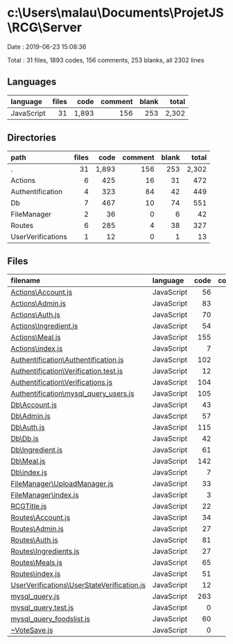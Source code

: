# c:\Users\malau\Documents\ProjetJS\RCG\Server

Date : 2019-06-23 15:08:36

Total : 31 files,  1893 codes, 156 comments, 253 blanks, all 2302 lines

## Languages
| language | files | code | comment | blank | total |
| :--- | ---: | ---: | ---: | ---: | ---: |
| JavaScript | 31 | 1,893 | 156 | 253 | 2,302 |

## Directories
| path | files | code | comment | blank | total |
| :--- | ---: | ---: | ---: | ---: | ---: |
| . | 31 | 1,893 | 156 | 253 | 2,302 |
| Actions | 6 | 425 | 16 | 31 | 472 |
| Authentification | 4 | 323 | 84 | 42 | 449 |
| Db | 7 | 467 | 10 | 74 | 551 |
| FileManager | 2 | 36 | 0 | 6 | 42 |
| Routes | 6 | 285 | 4 | 38 | 327 |
| UserVerifications | 1 | 12 | 0 | 1 | 13 |

## Files
| filename | language | code | comment | blank | total |
| :--- | :--- | ---: | ---: | ---: | ---: |
| [Actions\Account.js](file:///c%3A/Users/malau/Documents/ProjetJS/RCG/Server/Actions/Account.js) | JavaScript | 56 | 0 | 5 | 61 |
| [Actions\Admin.js](file:///c%3A/Users/malau/Documents/ProjetJS/RCG/Server/Actions/Admin.js) | JavaScript | 83 | 0 | 4 | 87 |
| [Actions\Auth.js](file:///c%3A/Users/malau/Documents/ProjetJS/RCG/Server/Actions/Auth.js) | JavaScript | 70 | 7 | 6 | 83 |
| [Actions\Ingredient.js](file:///c%3A/Users/malau/Documents/ProjetJS/RCG/Server/Actions/Ingredient.js) | JavaScript | 54 | 0 | 4 | 58 |
| [Actions\Meal.js](file:///c%3A/Users/malau/Documents/ProjetJS/RCG/Server/Actions/Meal.js) | JavaScript | 155 | 8 | 10 | 173 |
| [Actions\index.js](file:///c%3A/Users/malau/Documents/ProjetJS/RCG/Server/Actions/index.js) | JavaScript | 7 | 1 | 2 | 10 |
| [Authentification\Authentification.js](file:///c%3A/Users/malau/Documents/ProjetJS/RCG/Server/Authentification/Authentification.js) | JavaScript | 102 | 19 | 14 | 135 |
| [Authentification\Verification.test.js](file:///c%3A/Users/malau/Documents/ProjetJS/RCG/Server/Authentification/Verification.test.js) | JavaScript | 12 | 39 | 3 | 54 |
| [Authentification\Verifications.js](file:///c%3A/Users/malau/Documents/ProjetJS/RCG/Server/Authentification/Verifications.js) | JavaScript | 104 | 12 | 9 | 125 |
| [Authentification\mysql_query_users.js](file:///c%3A/Users/malau/Documents/ProjetJS/RCG/Server/Authentification/mysql_query_users.js) | JavaScript | 105 | 14 | 16 | 135 |
| [Db\Account.js](file:///c%3A/Users/malau/Documents/ProjetJS/RCG/Server/Db/Account.js) | JavaScript | 43 | 0 | 4 | 47 |
| [Db\Admin.js](file:///c%3A/Users/malau/Documents/ProjetJS/RCG/Server/Db/Admin.js) | JavaScript | 57 | 0 | 9 | 66 |
| [Db\Auth.js](file:///c%3A/Users/malau/Documents/ProjetJS/RCG/Server/Db/Auth.js) | JavaScript | 115 | 8 | 15 | 138 |
| [Db\Db.js](file:///c%3A/Users/malau/Documents/ProjetJS/RCG/Server/Db/Db.js) | JavaScript | 42 | 0 | 8 | 50 |
| [Db\Ingredient.js](file:///c%3A/Users/malau/Documents/ProjetJS/RCG/Server/Db/Ingredient.js) | JavaScript | 61 | 0 | 11 | 72 |
| [Db\Meal.js](file:///c%3A/Users/malau/Documents/ProjetJS/RCG/Server/Db/Meal.js) | JavaScript | 142 | 2 | 26 | 170 |
| [Db\index.js](file:///c%3A/Users/malau/Documents/ProjetJS/RCG/Server/Db/index.js) | JavaScript | 7 | 0 | 1 | 8 |
| [FileManager\UploadManager.js](file:///c%3A/Users/malau/Documents/ProjetJS/RCG/Server/FileManager/UploadManager.js) | JavaScript | 33 | 0 | 5 | 38 |
| [FileManager\index.js](file:///c%3A/Users/malau/Documents/ProjetJS/RCG/Server/FileManager/index.js) | JavaScript | 3 | 0 | 1 | 4 |
| [RCGTitle.js](file:///c%3A/Users/malau/Documents/ProjetJS/RCG/Server/RCGTitle.js) | JavaScript | 22 | 0 | 1 | 23 |
| [Routes\Account.js](file:///c%3A/Users/malau/Documents/ProjetJS/RCG/Server/Routes/Account.js) | JavaScript | 34 | 0 | 4 | 38 |
| [Routes\Admin.js](file:///c%3A/Users/malau/Documents/ProjetJS/RCG/Server/Routes/Admin.js) | JavaScript | 27 | 0 | 4 | 31 |
| [Routes\Auth.js](file:///c%3A/Users/malau/Documents/ProjetJS/RCG/Server/Routes/Auth.js) | JavaScript | 81 | 4 | 7 | 92 |
| [Routes\Ingredients.js](file:///c%3A/Users/malau/Documents/ProjetJS/RCG/Server/Routes/Ingredients.js) | JavaScript | 27 | 0 | 6 | 33 |
| [Routes\Meals.js](file:///c%3A/Users/malau/Documents/ProjetJS/RCG/Server/Routes/Meals.js) | JavaScript | 65 | 0 | 7 | 72 |
| [Routes\index.js](file:///c%3A/Users/malau/Documents/ProjetJS/RCG/Server/Routes/index.js) | JavaScript | 51 | 0 | 10 | 61 |
| [UserVerifications\UserStateVerification.js](file:///c%3A/Users/malau/Documents/ProjetJS/RCG/Server/UserVerifications/UserStateVerification.js) | JavaScript | 12 | 0 | 1 | 13 |
| [mysql_query.js](file:///c%3A/Users/malau/Documents/ProjetJS/RCG/Server/mysql_query.js) | JavaScript | 263 | 3 | 47 | 313 |
| [mysql_query.test.js](file:///c%3A/Users/malau/Documents/ProjetJS/RCG/Server/mysql_query.test.js) | JavaScript | 0 | 0 | 1 | 1 |
| [mysql_query_foodslist.js](file:///c%3A/Users/malau/Documents/ProjetJS/RCG/Server/mysql_query_foodslist.js) | JavaScript | 60 | 0 | 10 | 70 |
| [~VoteSave.js](file:///c%3A/Users/malau/Documents/ProjetJS/RCG/Server/~VoteSave.js) | JavaScript | 0 | 39 | 2 | 41 |